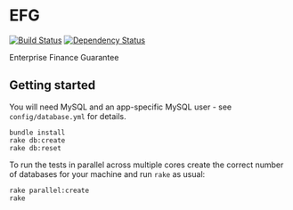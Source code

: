 EFG
===

[![Build Status](https://travis-ci.org/alphagov/EFG.png?branch=master)](https://travis-ci.org/alphagov/EFG) [![Dependency Status](https://gemnasium.com/alphagov/EFG.png)](https://gemnasium.com/alphagov/EFG)

Enterprise Finance Guarantee

## Getting started

You will need MySQL and an app-specific MySQL user - see `config/database.yml` for details.

    bundle install
    rake db:create
    rake db:reset

To run the tests in parallel across multiple cores create the correct number of databases for your machine and run `rake` as usual:

    rake parallel:create
    rake
